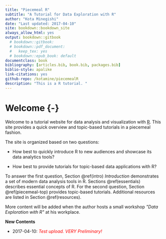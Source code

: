 ```yaml
--- 
title: "Piecemeal R"
subtitle: "A Tutorial for Data Exploration with R"
author: "Kota Minegishi"
date: "Last updated: 2017-04-10"
site: bookdown::bookdown_site
always_allow_html: yes
output: bookdown::gitbook
  # bookdown::gitbook:
  # bookdown::pdf_document:
  #   keep_tex: yes
  # bookdown::epub_book: default
documentclass: book
bibliography: [articles.bib, book.bib, packages.bib]
biblio-style: apalike
link-citations: yes
github-repo: /kotamine/piecemealR
description: "This is a R tutorial. "
---
```


# Welcome {-}

Welcome to a tutorial website for data analysis and visualization with [R](https://www.r-project.org/). This site provides a quick overview and topic-based tutorials in a piecemeal fashion. 

The site is organized based on two questions: 

* How best to quickly introduce R to new audiences and showcase its data analytics tools? 

* How best to provide tutorials for topic-based data applications with R? 


To answer the first question, Section \@ref(intro) *Introduction* demonstrates a set of modern data analysis tools in R. Sections  \@ref(essentials) describes essential concepts of R. For the second question, Section \@ref(piecemeal-top) provides topic-based tutorials. Additional resources are listed in Section \@ref(resources).   

More content will be added when the author hosts a small workshop  _"Data Exploration with R"_  at his workplace.     


__New Contents__

* 2017-04-10: <span style="color:red">*Test upload. VERY Preliminary!*</span>









